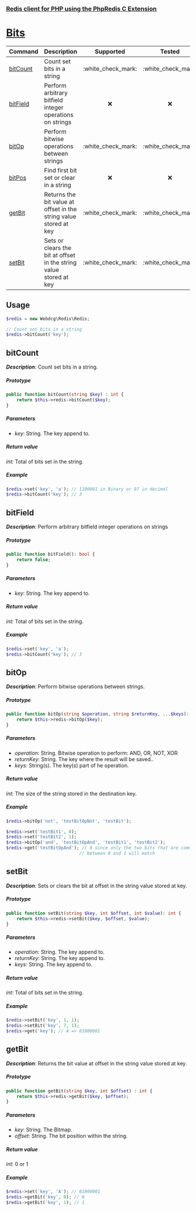 ### [Redis client for PHP using the PhpRedis C Extension](../README.md)

# [Bits](docs/bits.md)

|Command                |Description                                                        |Supported              |Tested                 |Class/Trait    |Method     |
|---                    |---                                                                |:-:                    |:-:                    |---            |---        |
|[bitCount](#bitCount)  |Count set bits in a string                                         |:white\_check\_mark:   |:white\_check\_mark:   |Bits           |bitCount   |
|[bitField](#bitField)  |Perform arbitrary bitfield integer operations on strings           |:x:                    |:x:                    |Bits           |bitField   |
|[bitOp](#bitOp)        |Perform bitwise operations between strings                         |:white\_check\_mark:   |:white\_check\_mark:   |Bits           |bitOp      |
|[bitPos](#bitPos)      |Find first bit set or clear in a string                            |:x:                    |:x:                    |Bits           |bitPos     |
|[getBit](#getBit)      |Returns the bit value at offset in the string value stored at key  |:white\_check\_mark:   |:white\_check\_mark:   |Bits           |getBit     |
|[setBit](#setBit)      |Sets or clears the bit at offset in the string value stored at key |:white\_check\_mark:   |:white\_check\_mark:   |Bits           |setBit     |

## Usage

```php
$redis = new Webdcg\Redis\Redis;

// Count set bits in a string
$redis->bitCount('key');
```

## bitCount

_**Description**_: Count set bits in a string.

##### *Prototype*  

```php
public function bitCount(string $key) : int {
    return $this->redis->bitCount($key);
}
```

##### *Parameters*

- *key*: String. The key append to.

##### *Return value*

*int*: Total of bits set in the string.

##### *Example*

```php
$redis->set('key', 'a'); // 1100001 in Binary or 97 in decimal
$redis->bitCount('key'); // 3
```

## bitField

_**Description**_: Perform arbitrary bitfield integer operations on strings

##### *Prototype*  

```php
public function bitField(): bool {
    return false;
}
```

##### *Parameters*

- *key*: String. The key append to.

##### *Return value*

*int*: Total of bits set in the string.

##### *Example*

```php
$redis->set('key', 'a');
$redis->bitCount('key'); // 3
```

## bitOp

_**Description**_: Perform bitwise operations between strings.

##### *Prototype*  

```php
public function bitOp(string $operation, string $returnKey, ...$keys): int {
    return $this->redis->bitOp($key);
}
```

##### *Parameters*

- *operation*: String. Bitwise operation to perform: AND, OR, NOT, XOR
- *returnKey*: String. The key where the result will be saved..
- *keys*: String(s). The key(s) part of he operation.

##### *Return value*

*int*: The size of the string stored in the destination key.

##### *Example*

```php
$redis->bitOp('not', 'testBitOpNot', 'testBit');

$redis->set('testBit1', 0);
$redis->set('testBit2', 1);
$redis->bitOp('and', 'testBitOpAnd', 'testBit1', 'testBit2');
$redis->get('testBitOpAnd'); // 0 since only the two bits that are common 
                            // between 0 and 1 will match
```

## setBit

_**Description**_: Sets or clears the bit at offset in the string value stored at key.

##### *Prototype*  

```php
public function setBit(string $key, int $offset, int $value): int {
    return $this->redis->setBit($key, $offset, $value);
}
```

##### *Parameters*

- *operation*: String. The key append to.
- *returnKey*: String. The key append to.
- *keys*: String. The key append to.

##### *Return value*

*int*: Total of bits set in the string.

##### *Example*

```php
$redis->setBit('key', 1, 1);
$redis->setBit('key', 7, 1);
$redis->get('key'); // A => 01000001
```

## getBit

_**Description**_: Returns the bit value at offset in the string value stored at key.

##### *Prototype*  

```php
public function getBit(string $key, int $offset) : int {
    return $this->redis->getBit($key, $offset);
}
```

##### *Parameters*

- *key*: String. The Bitmap.
- *offset*: String. The bit position within the string.

##### *Return value*

*int*: 0 or 1

##### *Example*

```php
$redis->set('key', 'A'); // 01000001
$redis->getBit('key', 0); // 0
$redis->getBit('key', 1); // 1
```
